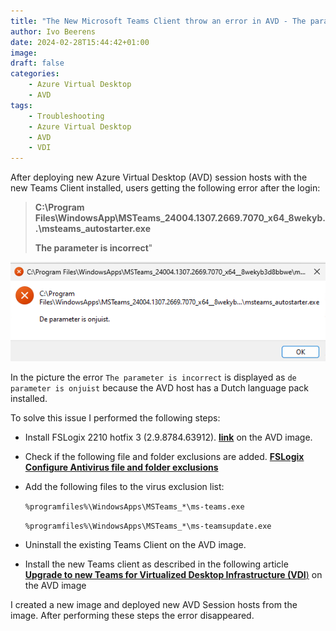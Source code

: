 ```yaml
---
title: "The New Microsoft Teams Client throw an error in AVD - The parameter is incorrect"
author: Ivo Beerens
date: 2024-02-28T15:44:42+01:00
image: 
draft: false
categories:
    - Azure Virtual Desktop
    - AVD
tags:
    - Troubleshooting
    - Azure Virtual Desktop
    - AVD
    - VDI
---
```


After deploying new Azure Virtual Desktop (AVD) session hosts with the new Teams Client installed, users getting the following error after the login:

> **C:\Program Files\WindowsApp\MSTeams_24004.1307.2669.7070_x64_8wekyb..\msteams_autostarter.exe**
>
> **The parameter is incorrect**"

![newsletter](images/Screenshot%202024-02-28%20101737.png)

In the picture the error `The parameter is incorrect` is displayed as `de parameter is onjuist` because the AVD host has a Dutch language pack installed.

To solve this issue I performed the following steps:
- Install FSLogix 2210 hotfix 3 (2.9.8784.63912). [**link**](https://learn.microsoft.com/en-us/fslogix/overview-release-notes#fslogix-2210-hotfix-3-29878463912) on the AVD image.
- Check if the following file and folder exclusions are added. [**FSLogix Configure Antivirus file and folder exclusions**](https://learn.microsoft.com/en-us/fslogix/overview-prerequisites#configure-antivirus-file-and-folder-exclusions)
- Add the following files to the virus exclusion list:

    `%programfiles%\WindowsApps\MSTeams_*\ms-teams.exe`

    `%programfiles%\WindowsApps\MSTeams_*\ms-teamsupdate.exe`
- Uninstall the existing Teams Client on the AVD image.
- Install the new Teams client as described in the following article [**Upgrade to new Teams for Virtualized Desktop Infrastructure (VDI**)](https://learn.microsoft.com/en-us/microsoftteams/new-teams-vdi-requirements-deploy) on the AVD image

I created a new image and deployed new AVD Session hosts from the image. After performing these steps the error disappeared.
